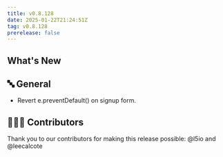 ```yaml
---
title: v0.8.128
date: 2025-01-22T21:24:51Z
tag: v0.8.128
prerelease: false
---
```


## What's New
## 🔤 General
* Revert e.preventDefault() on signup form.

## 👨🏽‍💻 Contributors

Thank you to our contributors for making this release possible:
@l5io and @leecalcote

